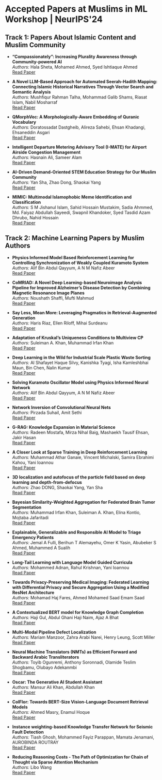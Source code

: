 # Accepted Papers at Muslims in ML Workshop | NeurIPS'24

## Track 1: Papers About Islamic Content and Muslim Community

- **“Compassionately”: Increasing Plurality Awareness through Community-powered AI**  
  *Authors:* Hala Sheta, Mohamed Ahmed, Syed Ishtiaque Ahmed  
  [Read Paper](https://openreview.net/pdf?id=zkPRYKrLhu)

- **A Novel LLM-Based Approach for Automated Seerah-Hadith Mapping: Connecting Islamic Historical Narratives Through Vector Search and Semantic Analysis**  
  *Authors:* Mushfiqur Rahman Talha, Mohammad Galib Shams, Riasat Islam, Nabil Mosharraf  
  [Read Paper](https://openreview.net/pdf?id=awxcxut6hV)

- **QMorphVec: A Morphologically-Aware Embedding of Quranic Vocabulary**  
  *Authors:* Doratossadat Dastgheib, Alireza Sahebi, Ehsan Khadangi, Ehsaneddin Asgari  
  [Read Paper](https://openreview.net/pdf?id=CC85sHQH72)

- **Intelligent Departure Metering Advisory Tool (I-MATE) for Airport Airside Congestion Management**  
  *Authors:* Hasnain Ali, Sameer Alam  
  [Read Paper](https://openreview.net/pdf?id=wJjoa2soDY)

- **AI-Driven Demand-Oriented STEM Education Strategy for Our Muslim Community**  
  *Authors:* Yan Sha, Zhao Dong, Shaokai Yang  
  [Read Paper](https://openreview.net/pdf?id=YQZcqOo4Ki)

- **MIMIC: Multimodal Islamophobic Meme Identification and Classification**  
  *Authors:* S M Jishanul Islam, Sahid Hossain Mustakim, Sadia Ahmmed, Md. Faiyaz Abdullah Sayeedi, Swapnil Khandoker, Syed Tasdid Azam Dhrubo, Nahid Hossain  
  [Read Paper](https://openreview.net/pdf?id=GNRjyXZmGY)

## Track 2: Machine Learning Papers by Muslim Authors

- **Physics Informed Model Based Reinforcement Learning for Controlling Synchronization of Weakly Coupled Kuramoto System**  
  *Authors:* Alif Bin Abdul Qayyum, A N M Nafiz Abeer  
  [Read Paper](https://openreview.net/pdf?id=yjml3iojSD)

- **CoMRIAD: A Novel Deep Learning-based Neuroimage Analysis Pipeline for Improved Alzheimer’s Disease Detection by Combining Magnetic Resonance Image Planes**  
  *Authors:* Noushath Shaffi, Mufti Mahmud  
  [Read Paper](https://openreview.net/pdf?id=xnZ1SlRN4k)

- **Say Less, Mean More: Leveraging Pragmatics in Retrieval-Augmented Generation**  
  *Authors:* Haris Riaz, Ellen Riloff, Mihai Surdeanu  
  [Read Paper](https://openreview.net/pdf?id=rjjqKVuRlH)

- **Adaptation of Kruskal’s Uniqueness Conditions to Multiview CP**  
  *Authors:* Suleiman A. Khan, Muhammad Irfan Khan  
  [Read Paper](https://openreview.net/pdf?id=oJYdS8sxRq)

- **Deep Learning in the Wild for Industrial Scale Plastic Waste Sorting**  
  *Authors:* Al Shafayet Haque Silvy, Kanishka Tyagi, Isha Kamleshbhai Maun, Bin Chen, Nalin Kumar  
  [Read Paper](https://openreview.net/pdf?id=l9wvFw6WUs)

- **Solving Kuramoto Oscillator Model using Physics Informed Neural Network**  
  *Authors:* Alif Bin Abdul Qayyum, A N M Nafiz Abeer  
  [Read Paper](https://openreview.net/pdf?id=kOFqLHX2gP)

- **Network Inversion of Convolutional Neural Nets**  
  *Authors:* Pirzada Suhail, Amit Sethi  
  [Read Paper](https://openreview.net/pdf?id=f9sUu7U1Cp)

- **G-RAG: Knowledge Expansion in Material Science**  
  *Authors:* Radeen Mostafa, Mirza Nihal Baig, Mashaekh Tausif Ehsan, Jakir Hasan  
  [Read Paper](https://openreview.net/pdf?id=dQZ9zwWI64)

- **A Closer Look at Sparse Training in Deep Reinforcement Learning**  
  *Authors:* Muhammad Athar Ganaie, Vincent Michalski, Samira Ebrahimi Kahou, Yani Ioannou  
  [Read Paper](https://openreview.net/pdf?id=WujDT0EL0o)

- **3D localization and autofocus of the particle field based on deep learning and depth-from-defocus**  
  *Authors:* Zhao DONG, Shaokai Yang, Yan Sha  
  [Read Paper](https://openreview.net/pdf?id=WpP6veKf31)

- **Bayesian Similarity-Weighted Aggregation for Federated Brain Tumor Segmentation**  
  *Authors:* Muhammad Irfan Khan, Suleiman A. Khan, Elina Kontio, Mojtaba Jafaritadi  
  [Read Paper](https://openreview.net/pdf?id=VVHkC6U1Je)

- **Explainable, Generalizable and Responsible AI Model to Triage Emergency Patients**  
  *Authors:* Jemal A Fulli, Berihun T Alemayehu, Omer K Yasin, Abubeker S Ahmed, Muhammed A Sualih  
  [Read Paper](https://openreview.net/pdf?id=SLufqK14xd)

- **Long-Tail Learning with Language Model Guided Curricula**  
  *Authors:* Mohammed Adnan, Rahul Krishnan, Yani Ioannou  
  [Read Paper](https://openreview.net/pdf?id=QlG6tYp5NH)

- **Towards Privacy-Preserving Medical Imaging: Federated Learning with Differential Privacy and Secure Aggregation Using a Modified ResNet Architecture**  
  *Authors:* Mohamad Haj Fares, Ahmed Mohamed Saad Emam Saad  
  [Read Paper](https://openreview.net/pdf?id=QCxBfo6WHq)

- **A Contextualized BERT model for Knowledge Graph Completion**  
  *Authors:* Haji Gul, Abdul Ghani Haji Naim, Ajaz A Bhat  
  [Read Paper](https://openreview.net/pdf?id=P5XIpiLwNC)

- **Multi-Modal Pipeline Defect Localization**  
  *Authors:* Mariam Manzoor, Zahra Arabi Narei, Henry Leung, Scott Miller  
  [Read Paper](https://openreview.net/pdf?id=Mkkn1R6cCl)

- **Neural Machine Translators (NMTs) as Efficient Forward and Backward Arabic Transliterators**  
  *Authors:* Toyib Ogunremi, Anthony Soronnadi, Olamide Teslim Shogbamu, Olubayo Adekanmbi  
  [Read Paper](https://openreview.net/pdf?id=Lu9KcdJhIi)

- **Oscar: The Generative AI Student Assistant**  
  *Authors:* Mansur Ali Khan, Abdullah Khan  
  [Read Paper](https://openreview.net/pdf?id=E9FPuJjcaG)

- **ColFlor: Towards BERT-Size Vision-Language Document Retrieval Models**  
  *Authors:* Ahmed Masry, Enamul Hoque  
  [Read Paper](https://openreview.net/pdf?id=DrvZsa2GpN)

- **Instance weighting-based Knowledge Transfer Network for Seismic Fault Detection**  
  *Authors:* Tiash Ghosh, Mohammed Fayiz Parappan, Mamata Jenamani, AUROBINDA ROUTRAY  
  [Read Paper](https://openreview.net/pdf?id=D3i4UlULhV)

- **Reducing Reasoning Costs - The Path of Optimization for Chain of Thought via Sparse Attention Mechanism**  
  *Authors:* Libo Wang  
  [Read Paper](https://openreview.net/pdf?id=3OMJxXKvmS)
